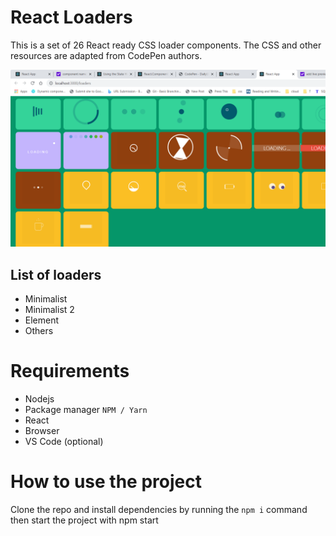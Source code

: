 # React Loaders

This is a set of 26  React ready CSS loader components. The CSS and other resources are adapted from CodePen authors.
 
 <img src="./loaders.png" alt="Loaders"/>

## List of loaders

* Minimalist
* Minimalist 2
* Element
* Others
# Requirements

* Nodejs
* Package manager `NPM / Yarn`
* React
* Browser
* VS Code (optional)
# How to use the project

Clone the repo and install dependencies by running the `npm i` command then start the project with npm start
